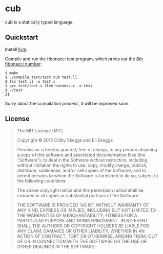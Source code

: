 cub
===

cub is a statically typed language.

Quickstart
----------

Install [llvm](http://llvm.org/).

Compile and run the fibonacci test program, which prints out the [8th fibonacci number](http://wolfr.am/63QUgOux):

```
$ make
$ ./compile test/test.cub test.ll
$ llc test.ll -o test.s
$ gcc test/test.s llvm-harness.c -o test
$ ./test
21
```

Sorry about the compilation process, it will be improved soon.

License
-------

> The MIT License (MIT)
> 
> Copyright &copy; 2015 Colby Skeggs and Eli Skeggs
> 
> Permission is hereby granted, free of charge, to any person obtaining a copy of this software and associated documentation files (the "Software"), to deal in the Software without restriction, including without limitation the rights to use, copy, modify, merge, publish, distribute, sublicense, and/or sell copies of the Software, and to permit persons to whom the Software is furnished to do so, subject to the following conditions:
> 
> The above copyright notice and this permission notice shall be included in all copies or substantial portions of the Software.
> 
> THE SOFTWARE IS PROVIDED "AS IS", WITHOUT WARRANTY OF ANY KIND, EXPRESS OR IMPLIED, INCLUDING BUT NOT LIMITED TO THE WARRANTIES OF MERCHANTABILITY, FITNESS FOR A PARTICULAR PURPOSE AND NONINFRINGEMENT. IN NO EVENT SHALL THE AUTHORS OR COPYRIGHT HOLDERS BE LIABLE FOR ANY CLAIM, DAMAGES OR OTHER LIABILITY, WHETHER IN AN ACTION OF CONTRACT, TORT OR OTHERWISE, ARISING FROM, OUT OF OR IN CONNECTION WITH THE SOFTWARE OR THE USE OR OTHER DEALINGS IN THE SOFTWARE.
